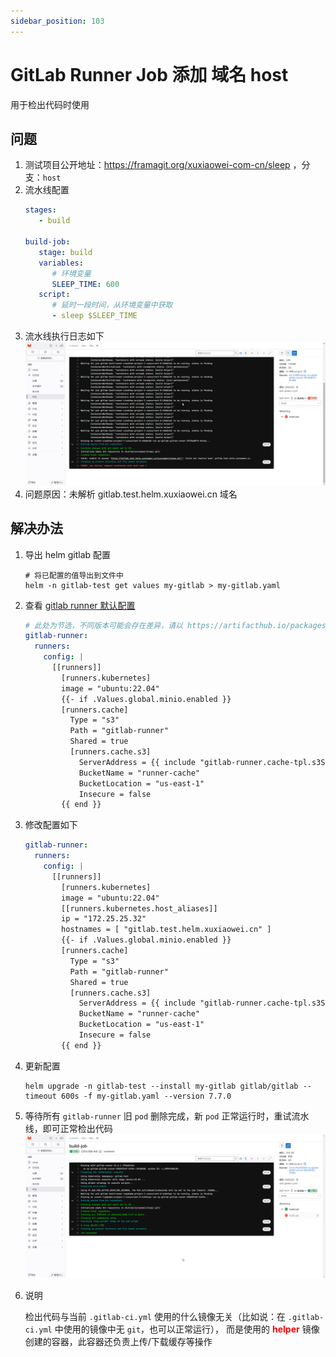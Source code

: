 ```yaml
---
sidebar_position: 103
---
```


# GitLab Runner Job 添加 域名 host

用于检出代码时使用

## 问题

1. 测试项目公开地址：https://framagit.org/xuxiaowei-com-cn/sleep ，分支：`host`
2. 流水线配置
    ```yaml
    stages:
       - build
    
    build-job:
       stage: build
       variables:
          # 环境变量
          SLEEP_TIME: 600
       script:
          # 延时一段时间，从环境变量中获取
          - sleep $SLEEP_TIME
    ```
3. 流水线执行日志如下
   ![gitlab-runner-job-1.png](static/gitlab-runner-job-1.png)
4. 问题原因：未解析 gitlab.test.helm.xuxiaowei.cn 域名

## 解决办法

1. 导出 helm gitlab 配置

    ```shell
    # 将已配置的值导出到文件中
    helm -n gitlab-test get values my-gitlab > my-gitlab.yaml
    ```

2. 查看 [gitlab runner 默认配置](https://artifacthub.io/packages/helm/gitlab/gitlab?modal=values)

    ```yaml
    # 此处为节选，不同版本可能会存在差异，请以 https://artifacthub.io/packages/helm/gitlab/gitlab?modal=values 中的配置为准
    gitlab-runner:
      runners:
        config: |
          [[runners]]
            [runners.kubernetes]
            image = "ubuntu:22.04"
            {{- if .Values.global.minio.enabled }}
            [runners.cache]
              Type = "s3"
              Path = "gitlab-runner"
              Shared = true
              [runners.cache.s3]
                ServerAddress = {{ include "gitlab-runner.cache-tpl.s3ServerAddress" . }}
                BucketName = "runner-cache"
                BucketLocation = "us-east-1"
                Insecure = false
            {{ end }}
    ```

3. 修改配置如下

    ```yaml
    gitlab-runner:
      runners:
        config: |
          [[runners]]
            [runners.kubernetes]
            image = "ubuntu:22.04"
            [[runners.kubernetes.host_aliases]]
            ip = "172.25.25.32"
            hostnames = [ "gitlab.test.helm.xuxiaowei.cn" ]
            {{- if .Values.global.minio.enabled }}
            [runners.cache]
              Type = "s3"
              Path = "gitlab-runner"
              Shared = true
              [runners.cache.s3]
                ServerAddress = {{ include "gitlab-runner.cache-tpl.s3ServerAddress" . }}
                BucketName = "runner-cache"
                BucketLocation = "us-east-1"
                Insecure = false
            {{ end }}
    ```

4. 更新配置

   ```shell
   helm upgrade -n gitlab-test --install my-gitlab gitlab/gitlab --timeout 600s -f my-gitlab.yaml --version 7.7.0
   ```

5. 等待所有 `gitlab-runner` 旧 `pod` 删除完成，新 `pod` 正常运行时，重试流水线，即可正常检出代码
   ![gitlab-runner-job-2.png](static/gitlab-runner-job-2.png)

6. 说明

   检出代码与当前 `.gitlab-ci.yml` 使用的什么镜像无关（比如说：在 `.gitlab-ci.yml` 中使用的镜像中无 `git`，也可以正常运行），
   而是使用的 <strong><font color="red">helper</font></strong> 镜像创建的容器，此容器还负责上传/下载缓存等操作
